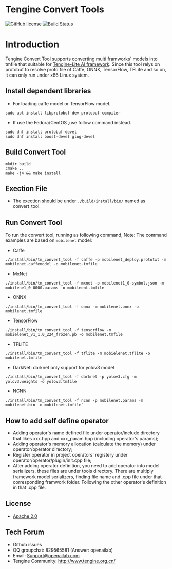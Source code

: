 # Tengine Convert Tools

[![GitHub license](http://OAID.github.io/pics/apache_2.0.svg)](./LICENSE) [![Build Status](https://img.shields.io/github/workflow/status/OAID/Tengine-Convert-Tools/Tengine-Convert-Tools-Actions)](https://github.com/OAID/Tengine-Convert-Tools/actions?query=workflow%3ATengine-Convert-Tools-Actions) 

# Introduction

Tengine Convert Tool supports converting multi framworks' models into tmfile that suitable for [Tengine-Lite AI framework](https://github.com/OAID/Tengine/tree/tengine-lite).
Since this tool relys on protobuf to resolve proto file of Caffe, ONNX, TensorFlow, TFLite and so on, it can only run under x86 Linux system.

## Install dependent libraries
- For loading caffe model or TensorFlow model.
``` 
sudo apt install libprotobuf-dev protobuf-compiler
```

- If use the Fedora/CentOS ,use follow command instead.
```
sudo dnf install protobuf-devel
sudo dnf install boost-devel glog-devel
```

## Build Convert Tool
```
mkdir build
cmake ..
make -j4 && make install
```

## Exection File

- The exection should be under `./build/install/bin/` named as convert_tool.

## Run Convert Tool

To run the convert tool, running as following command, Note: The command examples are based on `mobilenet` model:

- Caffe
```
./install/bin/tm_convert_tool -f caffe -p mobilenet_deploy.prototxt -m mobilenet.caffemodel -o mobilenet.tmfile
```

- MxNet
```
./install/bin/tm_convert_tool -f mxnet -p mobilenet1_0-symbol.json -m mobilene1_0-0000.params -o mobileent.tmfile
```

- ONNX
```
./install/bin/tm_convert_tool -f onnx -m mobilenet.onnx -o mobilenet.tmfile
```

- TensorFlow
```
./install/bin/tm_convert_tool -f tensorflow -m mobielenet_v1_1.0_224_frozen.pb -o mobilenet.tmfile
```

- TFLITE
```
./install/bin/tm_convert_tool -f tflite -m mobielenet.tflite -o mobilenet.tmfile
```

- DarkNet: darknet only support for yolov3 model
```
./install/bin/tm_convert_tool -f darknet -p yolov3.cfg -m yolov3.weights -o yolov3.tmfile
```

- NCNN
```
./install/bin/tm_convert_tool -f ncnn -p mobilenet.params -m mobilenet.bin -o mobilenet.tmfile`
```

## How to add self define operator

- Adding operator's name defined file under operator/include directory that likes xxx.hpp and xxx_param.hpp (including operator's params);
- Adding operator's memory allocation (calculate the memory) under operator/operator directory;
- Register operator in project operators' registery under operator/operator/plugin/init.cpp file;
- After adding operator definition, you need to add operator into model serializers, these files are under tools directory. There are multiply framework model serializers, finding file name and .cpp file under that corresponding framwork folder. Following the other operator's definition in that .cpp file.

## License

- [Apache 2.0](LICENSE)

## Tech Forum
- Github issues
- QQ groupchat: 829565581 (Answer: openailab)
- Email: Support@openailab.com
- Tengine Community: http://www.tengine.org.cn/
